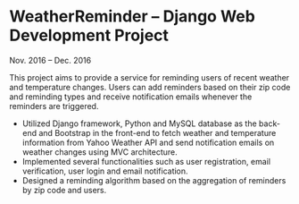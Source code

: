 # WeatherReminder – Django Web Development Project

Nov. 2016 – Dec. 2016

This project aims to provide a service for reminding users of recent weather and temperature changes. Users can add reminders based on their zip code and reminding types and receive notification emails whenever the reminders are triggered.

* Utilized Django framework, Python and MySQL database as the back-end and Bootstrap in the front-end to fetch weather and temperature information from Yahoo Weather API and send notification emails on weather changes using MVC architecture.
* Implemented several functionalities such as user registration, email verification, user login and email notification.
* Designed a reminding algorithm based on the aggregation of reminders by zip code and users.
